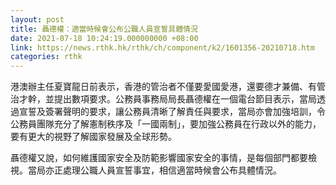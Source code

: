 ```yaml
---
layout: post
title: 聶德權：適當時候會公布公職人員宣誓具體情況
date: 2021-07-18 10:24:19.000000000 +08:00
link: https://news.rthk.hk/rthk/ch/component/k2/1601356-20210718.htm
categories: rthk
---
```


港澳辦主任夏寶龍日前表示，香港的管治者不僅要愛國愛港，還要德才兼備、有管治才幹，並提出數項要求。公務員事務局局長聶德權在一個電台節目表示，當局透過宣誓及簽署聲明的要求，讓公務員清晰了解責任與要求，當局亦會加強培訓，令公務員團隊充分了解憲制秩序及「一國兩制」，要加強公務員在行政以外的能力，要有更大的視野了解國家發展及全球形勢。

聶德權又說，如何維護國家安全及防範影響國家安全的事情，是每個部門都要檢視。當局亦正處理公職人員宣誓事宜，相信適當時候會公布具體情況。
